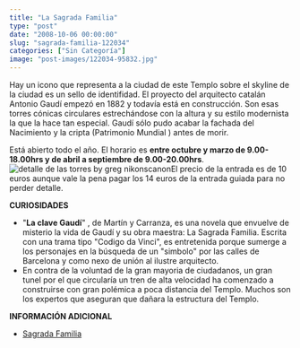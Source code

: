 ```yaml
---
title: "La Sagrada Familia"
type: "post"
date: "2008-10-06 00:00:00"
slug: "sagrada-familia-122034"
categories: ["Sin Categoría"]
image: "post-images/122034-95832.jpg"
---
```


Hay un icono que representa a la ciudad de [](/wp-content/uploads/2008/10/122034-95830.jpg)este Templo sobre el skyline de la ciudad es un sello de identifidad. El proyecto del arquitecto catalán Antonio Gaudí empezó en 1882 y todavía está en construcción. Son esas torres cónicas circulares estrechándose con la altura y su estilo modernista la que la hace tan especial. Gaudí sólo pudo acabar la fachada del Nacimiento y la cripta (Patrimonio Mundial ) antes de morir.

Está abierto todo el año. El horario es **entre octubre y marzo de 9.00-18.00hrs y de abril a septiembre de 9.00-20.00hrs**. ![detalle de las torres by greg nikonscanon](post-images/122034-95832.jpg "detalle de las torres by greg nikonscanon")El precio de la entrada es de 10 euros aunque vale la pena pagar los 14 euros de la entrada guiada para no perder detalle.

**CURIOSIDADES**

- "**La clave Gaudí**" , de Martín y Carranza, es una novela que envuelve de misterio la vida de Gaudí y su obra maestra: La Sagrada Familia. Escrita con una trama tipo "Codigo da Vinci", es entretenida porque sumerge a los personajes en la búsqueda de un "simbolo" por las calles de Barcelona y como nexo de unión al ilustre arquitecto.
- En contra de la voluntad de la gran mayoria de ciudadanos, un gran tunel por el que circularía un tren de alta velocidad ha comenzado a construirse con gran polémica a poca distancia del Templo. Muchos son los expertos que aseguran que dañara la estructura del Templo.

**INFORMACIÓN ADICIONAL**

- [Sagrada Familia](http://www.sagradafamilia.cat/)